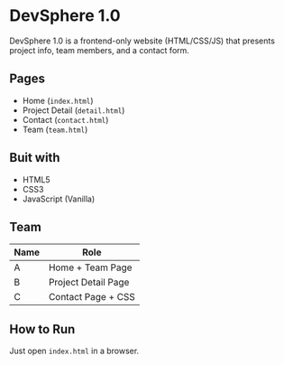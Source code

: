 # DevSphere 1.0

DevSphere 1.0 is a frontend-only website (HTML/CSS/JS) that presents project info, team members, and a contact form.

## Pages

- Home (`index.html`)
- Project Detail (`detail.html`)
- Contact (`contact.html`)
- Team (`team.html`)

## Buit with

- HTML5
- CSS3
- JavaScript (Vanilla)

## Team

| Name | Role |
|------|------|
| A    | Home + Team Page |
| B    | Project Detail Page |
| C    | Contact Page + CSS |

## How to Run

Just open `index.html` in a browser.